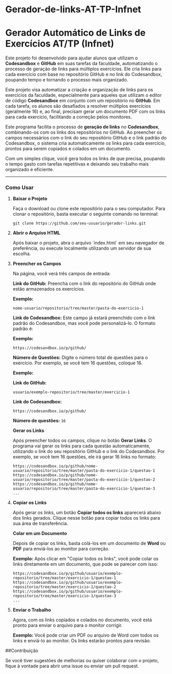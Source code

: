 # Gerador-de-links-AT-TP-Infnet
# Gerador Automático de Links de Exercícios AT/TP (Infnet)

Este projeto foi desenvolvido para ajudar alunos que utilizam o **Codesandbox** e **GitHub** em suas tarefas da faculdade, automatizando o processo de geração de links para múltiplos exercícios. Ele cria links para cada exercício com base no repositório GitHub e no link do Codesandbox, poupando tempo e tornando o processo mais organizado.

Este projeto visa automatizar a criação e organização de links para os exercícios da faculdade, especialmente para aqueles que utilizam o editor de código **Codesandbox** em conjunto com um repositório no **GitHub**. Em cada tarefa, os alunos são desafiados a resolver múltiplos exercícios (geralmente 16) e, ao final, precisam gerar um documento PDF com os links para cada exercício, facilitando a correção pelos monitores.

Este programa facilita o processo de **geração de links** no **Codesandbox**, combinando-os com os links dos repositórios no GitHub. Ao preencher os campos necessários com o link do seu repositório GitHub e o link padrão do Codesandbox, o sistema cria automaticamente os links para cada exercício, prontos para serem copiados e colados em um documento. 

Com um simples clique, você gera todos os links de que precisa, poupando o tempo gasto com tarefas repetitivas e deixando seu trabalho mais organizado e eficiente.

---

### Como Usar

1. **Baixar o Projeto**

   Faça o download ou clone este repositório para o seu computador. Para clonar o repositório, basta executar o seguinte comando no terminal:

      ```git clone https://github.com/seu-usuario/gerador-links.git```

3. **Abrir o Arquivo HTML**

   Após baixar o projeto, abra o arquivo ´index.html´ em seu navegador de preferência, ou execute localmente utilizando um servidor de sua escolha.

4. **Preencher os Campos**

   Na página, você verá três campos de entrada:

   **Link do GitHub:** Preencha com o link do repositório do GitHub onde estão armazenados os exercícios.

   **Exemplo:**
   
   ```nome-usuario/repositorio/tree/master/pasta-do-exercicio-1```

   **Link do Codesandbox:** Este campo já estará preenchido com o link padrão do Codesandbox, mas você pode personalizá-lo. O formato padrão é:

   **Exemplo:**
   
   ```https://codesandbox.io/p/github/```

   **Número de Questões:** Digite o número total de questões para o exercício. Por exemplo, se você tem 16 questões, coloque 16.

   **Exemplo:**

   **Link do GitHub:**

   ```usuario/exemplo-repositorio/tree/master/exercicio-1```

   **Link do Codesandbox:**

   ```https://codesandbox.io/p/github/```

   **Número de questões:** ```16```

   **Gerar os Links**

   Após preencher todos os campos, clique no botão **Gerar Links**. O programa vai gerar os links para cada questão automaticamente, utilizando o link do seu repositório GitHub e o link    do Codesandbox. Por exemplo, se você tem 16 questões, ele irá gerar 16 links no formato:

   ```
   https://codesandbox.io/p/github/nome-usuario/repositorio/tree/master/pasta-do-exercicio-1/questao-1
   https://codesandbox.io/p/github/nome-usuario/repositorio/tree/master/pasta-do-exercicio-1/questao-2
   https://codesandbox.io/p/github/nome-usuario/repositorio/tree/master/pasta-do-exercicio-1/questao-3
   ...
   ```

5. **Copiar os Links**

   Após gerar os links, um botão **Copiar todos os links** aparecerá abaixo dos links gerados. Clique nesse botão para copiar todos os links para sua área de transferência.
   
   **Colar em um Documento**
   
   Depois de copiar os links, basta colá-los em um documento de **Word** ou **PDF** para enviá-los ao monitor para correção.
   
   **Exemplo:** Após clicar em "Copiar todos os links", você pode colar os links diretamente em um documento, que pode se parecer com isso:
   
   ```
   https://codesandbox.io/p/github/usuario/exemplo-repositorio/tree/master/exercicio-1/questao-1
   https://codesandbox.io/p/github/usuario/exemplo-repositorio/tree/master/exercicio-1/questao-2
   https://codesandbox.io/p/github/usuario/exemplo-repositorio/tree/master/exercicio-1/questao-3
   ...
   ```

6. **Enviar o Trabalho**

   Agora, com os links copiados e colados no documento, você está pronto para enviar o arquivo para o monitor corrigir.
   
   **Exemplo:** Você pode criar um PDF ou arquivo de Word com todos os links e enviá-lo ao monitor. Os links estarão prontos para revisão.

##Contribuição

Se você tiver sugestões de melhorias ou quiser colaborar com o projeto, fique à vontade para abrir uma issue ou enviar um pull request.

